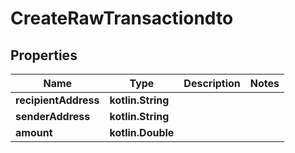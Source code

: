 
# CreateRawTransactiondto

## Properties
| Name | Type | Description | Notes |
| ------------ | ------------- | ------------- | ------------- |
| **recipientAddress** | **kotlin.String** |  |  |
| **senderAddress** | **kotlin.String** |  |  |
| **amount** | **kotlin.Double** |  |  |



